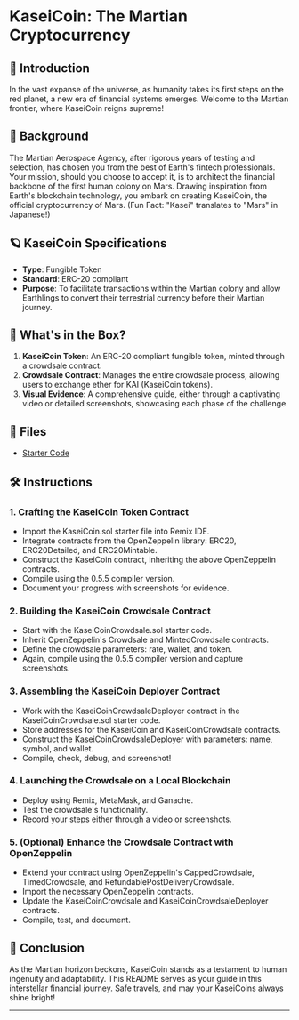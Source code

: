 # KaseiCoin: The Martian Cryptocurrency

## 🚀 Introduction

In the vast expanse of the universe, as humanity takes its first steps on the red planet, a new era of financial systems emerges. Welcome to the Martian frontier, where KaseiCoin reigns supreme!

## 🌌 Background

The Martian Aerospace Agency, after rigorous years of testing and selection, has chosen you from the best of Earth's fintech professionals. Your mission, should you choose to accept it, is to architect the financial backbone of the first human colony on Mars. Drawing inspiration from Earth's blockchain technology, you embark on creating KaseiCoin, the official cryptocurrency of Mars. (Fun Fact: "Kasei" translates to "Mars" in Japanese!)

## 🪐 KaseiCoin Specifications

- **Type**: Fungible Token
- **Standard**: ERC-20 compliant
- **Purpose**: To facilitate transactions within the Martian colony and allow Earthlings to convert their terrestrial currency before their Martian journey.

## 🌠 What's in the Box?

1. **KaseiCoin Token**: An ERC-20 compliant fungible token, minted through a crowdsale contract.
2. **Crowdsale Contract**: Manages the entire crowdsale process, allowing users to exchange ether for KAI (KaseiCoin tokens).
3. **Visual Evidence**: A comprehensive guide, either through a captivating video or detailed screenshots, showcasing each phase of the challenge.

## 📂 Files

- [Starter Code](#)

## 🛠 Instructions

### 1. Crafting the KaseiCoin Token Contract

- Import the KaseiCoin.sol starter file into Remix IDE.
- Integrate contracts from the OpenZeppelin library: ERC20, ERC20Detailed, and ERC20Mintable.
- Construct the KaseiCoin contract, inheriting the above OpenZeppelin contracts.
- Compile using the 0.5.5 compiler version.
- Document your progress with screenshots for evidence.

### 2. Building the KaseiCoin Crowdsale Contract

- Start with the KaseiCoinCrowdsale.sol starter code.
- Inherit OpenZeppelin's Crowdsale and MintedCrowdsale contracts.
- Define the crowdsale parameters: rate, wallet, and token.
- Again, compile using the 0.5.5 compiler version and capture screenshots.

### 3. Assembling the KaseiCoin Deployer Contract

- Work with the KaseiCoinCrowdsaleDeployer contract in the KaseiCoinCrowdsale.sol starter code.
- Store addresses for the KaseiCoin and KaseiCoinCrowdsale contracts.
- Construct the KaseiCoinCrowdsaleDeployer with parameters: name, symbol, and wallet.
- Compile, check, debug, and screenshot!

### 4. Launching the Crowdsale on a Local Blockchain

- Deploy using Remix, MetaMask, and Ganache.
- Test the crowdsale's functionality.
- Record your steps either through a video or screenshots.

### 5. (Optional) Enhance the Crowdsale Contract with OpenZeppelin

- Extend your contract using OpenZeppelin's CappedCrowdsale, TimedCrowdsale, and RefundablePostDeliveryCrowdsale.
- Import the necessary OpenZeppelin contracts.
- Update the KaseiCoinCrowdsale and KaseiCoinCrowdsaleDeployer contracts.
- Compile, test, and document.

## 🌟 Conclusion

As the Martian horizon beckons, KaseiCoin stands as a testament to human ingenuity and adaptability. This README serves as your guide in this interstellar financial journey. Safe travels, and may your KaseiCoins always shine bright!

---
